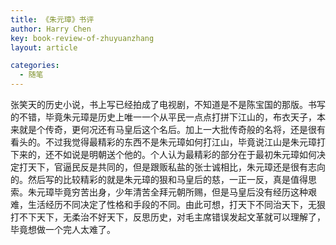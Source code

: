 ```yaml
---
title: 《朱元璋》书评
author: Harry Chen
key: book-review-of-zhuyuanzhang
layout: article

categories:
  - 随笔
---
```


  张笑天的历史小说，书上写已经拍成了电视剧，不知道是不是陈宝国的那版。书写的不错，毕竟朱元璋是历史上唯一一个从平民一点点打拼下江山的，布衣天子，本来就是个传奇，更何况还有马皇后这个名后。加上一大批传奇般的名将，还是很有看头的。不过我觉得最精彩的东西不是朱元璋如何打江山，毕竟说江山是朱元璋打下来的，还不如说是明朝送个他的。个人认为最精彩的部分在于最初朱元璋如何决定打天下，官逼民反是共同的，但是跟贩私盐的张士诚相比，朱元璋还是很有志向的。然后写的比较精彩的就是朱元璋的狠和马皇后的慈，一正一反，真是值得思索。朱元璋毕竟穷苦出身，少年清苦全拜元朝所赐，但是马皇后没有经历这种艰难，生活经历不同决定了性格和手段的不同。由此可想，打天下不同治天下，无狠打不下天下，无柔治不好天下，反思历史，对毛主席错误发起文革就可以理解了，毕竟想做一个完人太难了。
